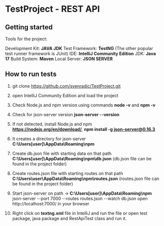 # TestProject - REST API

## Getting started

Tools for the project:

Development Kit: **JAVA JDK**
Test Framework: **TestNG** (The other popular test runner framework is JUnit)
IDE: **IntelliJ Community Edition**
JDK: **Java 17**
Build System: **Maven**
Local Server: **JSON SERVER**

## How to run tests

1. git clone https://github.com/svenradic/TestProject.git

2. open IntelliJ Community Edition and load the project

3. Check Node.js and npm version using commands **node -v** and **npm -v**

4. Check for json-server version
   **json-server --version**

5. If not detected, install Node.js and npm
   **https://nodejs.org/en/download/**,
   **npm install -g json-server@0.16.3**

6. It creates a directory for json-server
   **C:\Users\[user]\AppData\Roaming\npm**

7. Create db.json file with starting data on that path
   **C:\Users\[user]\AppData\Roaming\npm\db.json**
   (db.json file can be found in the project folder)

8. Create routes.json file with starting routes on that path
   **C:\Users\user\AppData\Roaming\npm\routes.json**
   (routes.json file can be found in the project folder)

9. Start json-server on path -> **C:\Users\[user]\AppData\Roaming\npm**
   json-server --port 7000 --routes routes.json --watch db.json
   open http://localhost:7000/ in your browser

10. Right click on **textng.xml** file in IntelliJ and run the file or open test package, java package and RestApiTest class and run it.
